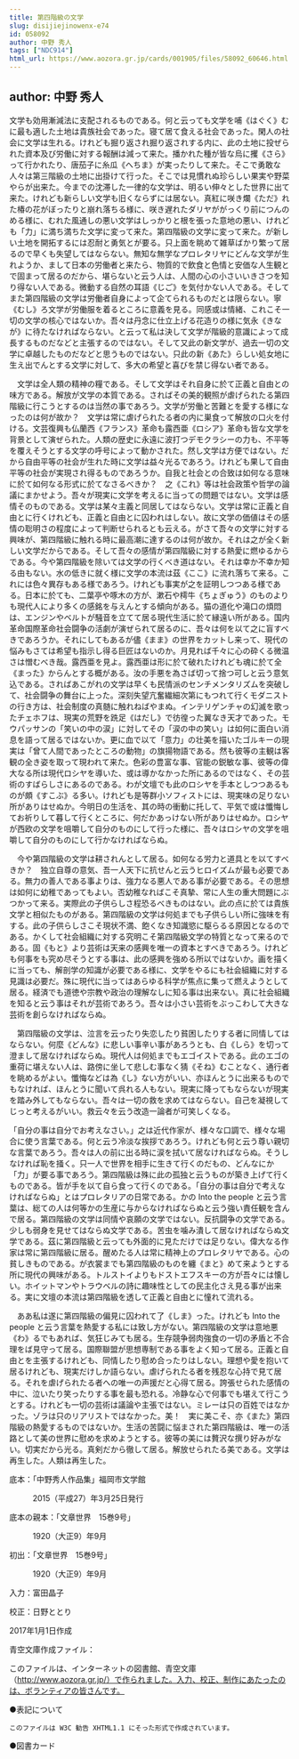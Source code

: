 ```yaml
---
title: 第四階級の文学
slug: disijiejinowenx-e74
id: 058092
author: 中野 秀人
tags: ["NDC914"]
html_url: https://www.aozora.gr.jp/cards/001905/files/58092_60646.html
---
```


## author: 中野 秀人

文学も効用漸減法に支配されるものである。何と云っても文学を哺《はぐく》むに最も適した土地は貴族社会であった。寝て居て食える社会であった。閑人の社会に文学は生れる。けれども掘り返され掘り返されする内に、此の土地に投ぜられた資本及び労働に対する報酬は減って来た。播かれた種が皆な烏に攫《さら》って行かれたり、唐茄子に糸瓜《へちま》が実ったりして来た。そこで勇敢な人々は第三階級の土地に出掛けて行った。そこでは見慣れぬ珍らしい果実や野菜やらが出来た。今までの沈滞した一律的な文学は、明るい伸々とした世界に出て来た。けれども新らしい文学も旧くならずには居ない。真紅に咲き爛《ただ》れた椿の花がぼったりと崩れ落ちる様に、咲き遅れたダリヤががっくり前につんのめる様に、むれた風通しの悪い文学はしっかりと根を張った意地の悪い、けれども「力」に満ち満ちた文学に変って来た。第四階級の文学に変って来た。が新しい土地を開拓するには忍耐と勇気とが要る。只上面を眺めて雑草ばかり繁って居るので早くも失望してはならない。無知な無学なプロレタリヤにどんな文学が生れようか、まして日本の労働者と来たら、物質的で飲食と色情と安価な人生観とで固まって居るのだから、堪らないと云う人は、人間の心の小さいいきさつを知り得ない人である。微動する自然の耳語《じご》を気付かない人である。そしてまた第四階級の文学は労働者自身によって企てられるものだとは限らない。寧《むし》ろ文学が労働服を着るところに意義を見る。同感或は情緒、これこそ一切の文学の核心ではないか。吾々は丹念に仕立上げる花造りの様に気永《きなが》に待たなければならない。と云って私は決して文学が階級的意識によって成長するものだなどと主張するのではない。そして又此の新文学が、過去一切の文学に卓越したものだなどと思うものではない。只此の新《あた》らしい処女地に生え出でんとする文学に対して、多大の希望と喜びを禁じ得ない者である。

　文学は全人類の精神の糧である。そして文学はそれ自身に於て正義と自由との味方である。解放が文学の本質である。さればその美的観照が虐げられたる第四階級に行こうとするのは当然の事であろう。文学が労働と苦難とを愛する様になったのは何が故か？　文学は常に虐げられたる者の内に巣食って解放の口火を付ける。文芸復興も仏蘭西《フランス》革命も露西亜《ロシア》革命も皆な文学を背景として演ぜられた。人類の歴史に永遠に波打つデモクラシーの力も、不平等を覆えそうとする文学の呼号によって動かされた。然し文学は方便ではない。だから自由平等の社会が生れた時に文学は益々光るであろう。けれども果して自由平等の社会が実現され得るものであろうか。自我と社会との合致は如何なる意味に於て如何なる形式に於てなさるべきか？　之《これ》等は社会政策や哲学の論議にまかせよう。吾々が現実に文学を考えるに当っての問題ではない。文学は感情そのものである。文学は某々主義と同居してはならない。文学は常に正義と自由とに行くけれども、正義と自由とに囚われはしない。故に文学の価値はその感情の聡明さの程度によって判断せられるとも云える。がさて吾々の文学に対する興味が、第四階級に触れる時に最高潮に達するのは何が故か。それは之が全く新しい文学だからである。そして吾々の感情が第四階級に対する熱愛に燃ゆるからである。今や第四階級を除いては文学の行くべき道はない。それは幸か不幸か知る由もない。水の低きに就く様に文学の本流は茲《ここ》に流れ落ちて来る。これには色々異存もある様であろう。けれども事実が之を証明しつつある様である。日本に於ても、二葉亭や啄木の方が、漱石や樗牛《ちょぎゅう》のものよりも現代人により多くの感銘を与えんとする傾向がある。猫の道化や滝口の煩悶は、エンジンやベルトが騒音を立てて居る現代生活に於て縁遠い所がある。国内革命国際革命社会闘争の活劇が演ぜられて居るのに、吾々は何を以て之に盲すべきであろうか。それにしてもあるが儘《まま》の世界をカットし来って、現代の悩みもさては希望も指示し得る巨匠はないのか。月見れば千々に心の砕くる微温さは憎むべき哉。露西亜を見よ。露西亜は形に於て破れたけれども魂に於て全《まった》からんとする概がある。汝の手悪を為さば切って捨つ可しと云う意気込である。さればあこがれの文学は早くも民情派のセンチメンタリズムを突破して、社会闘争の舞台に上った。深刻失望亢奮繊細次第にもつれて行くモダニストの行き方は、社会制度の真髄に触れねばやまぬ。インテリゲンチャの幻滅を歌ったチェホフは、現実の荒野を跣足《はだし》で彷徨った翼なき天才であった。モウパッサンの「笑いの中の涙」に対してその「涙の中の笑い」は如何に面白い消息を語って居るではないか。更に血で以て「意力」の壮美を描いたゴルキーの現実は「曾て人間であったところの動物」の旗揚物語である。然も彼等の主観は客観の全き姿を取って現われて来た。色彩の豊富な事、官能の鋭敏な事、彼等の偉大なる所は現代ロシヤを導いた、或は導かなかった所にあるのではなく、その芸術のすばらしさにあるのである。わが文壇でも此のロシヤを手本としつつあるものが頗《すこぶ》る多い。けれども是等群小ソフィストには、現実味の足りない所がありはせぬか。今明日の生活を、其の時の衝動に托して、平気で或は懺悔してお祈りして暮して行くところに、何だかあっけない所がありはせぬか。ロシヤが西欧の文学を咀嚼して自分のものにして行った様に、吾々はロシヤの文学を咀嚼して自分のものにして行かなければならぬ。

　今や第四階級の文学は耕されんとして居る。如何なる労力と道具とを以てすべきか？　独立自尊の意気、吾一人天下に抗せんと云うヒロイズムが最も必要である。無力の善人である事よりは、強力なる悪人である事が必要である。その思想は如何に幼稚であってもよい。否幼稚なればこそ真摯、常に人生の重大問題にぶつかって来る。実際此の子供らしさ程恐るべきものはない。此の点に於ては貴族文学と相似たものがある。第四階級の文学は何処までも子供らしい所に強味を有する。此の子供らしさこそ現状不満、飽くなき知識慾に駆らるる原因となるのである。かくして社会組織に対する究明こそ第四階級文学の特質となって来るのである。固《もと》より芸術は天来の感興を唯一の資本とすべきであろう。けれども何事をも究め尽そうとする事は、此の感興を強める所以ではないか。画を描くに当っても、解剖学の知識が必要である様に、文学をやるにも社会組織に対する見識は必要だ。殊に現代に当ってはあらゆる科学が焦点に集って燃えようとして居る。経済でも道徳や宗教や政治の理解なしに知る事は出来ない。真に社会組織を知ると云う事はそれが芸術であろう。吾々は小さい芸術をぶっこわして大きな芸術を創らなければならぬ。

　第四階級の文学は、泣言を云ったり失恋したり貧困したりする者に同情してはならない。何麼《どんな》に悲しい事辛い事があろうとも、白《しら》を切って澄まして居なければならぬ。現代人は何処までもエゴイストである。此のエゴの重荷に堪えない人は、路傍に坐して悲しむ事なく猜《そね》むことなく、通行者を眺めるがよい。懺悔などは為《し》ない方がいい、亦ほんとうに出来るものでもなければ、ほんとうに聞いて呉れる人もない。現実に降ってもならないが現実を踏み外してもならない。吾々は一切の救を求めてはならない。自己を凝視してじっと考えるがいい。救云々を云う改造一論者が可笑しくなる。

「自分の事は自分でお考えなさい。」之は近代作家が、様々な口調で、様々な場合に使う言葉である。何と云う冷淡な挨拶であろう。けれども何と云う尊い親切な言葉であろう。吾々は人の前に出る時に涙を拭いて居なければならぬ。そうしなければ恥を掻く。只一人で世界を相手に生きて行くのだもの、どんなにか「力」が要る事であろう。第四階級は殊に此の孤独と云うものが築き上げて行くものである。皆が手を以て自ら食って行くのである。「自分の事は自分で考えなければならぬ」とはプロレタリアの日常である。かの Into the people と云う言葉は、総ての人は何等かの生産に与からなければならぬと云う強い責任観を含んで居る。第四階級の文学は同情や哀願の文学ではない。反抗闘争の文学である。少しも弱身を見せてはならぬ文学である。苦虫を噛み潰して居なければならぬ文学である。茲に第四階級と云っても外面的に見ただけでは足りない。偉大なる作家は常に第四階級に居る。醒めたる人は常に精神上のプロレタリヤである。心の貧しきものである。が衣裳までも第四階級のものを纏《まと》めて来ようとする所に現代の興味がある。トルストイよりもドストエフスキーの方が吾々には懐しい。ホイットマンやトラウベルの詩に趣味性としての民主化さえ見る事が出来る。実に文壇の本流は第四階級を透して正義と自由とに憧れて流れる。

　ああ私は遂に第四階級の偏見に囚われて了《しま》った。けれども Into the people と云う言葉を熱愛する私には致し方がない。第四階級の文学は意地悪《わ》るでもあれば、気狂じみても居る。生存競争弱肉強食の一切の矛盾と不合理をば見守って居る。国際聯盟が思想専制である事をよく知って居る。正義と自由とを主張するけれども、同情したり慰め合ったりはしない。理想や愛を抱いて居るけれども、現実だけしか語らない。虐げられたる者を残忍な心持で見て居る。それを虐げられたる者への唯一の声援だと心得て居る。誇張せられた感情の中に、泣いたり笑ったりする事を最も恐れる。冷静な心で何事でも堪えて行こうとする。けれども一切の芸術は議論や主張ではない。ミレーは只の百姓ではなかった。ゾラは只のリアリストではなかった。美！　実に美こそ、亦《また》第四階級の熱愛するものではないか。生活の苦闘に悩まされた第四階級は、唯一の活路として美の世界に慰めを求めようとする。彼等の美には贅沢な撰り好みがない。切実だから光る。真剣だから徹して居る。解放せられたる美である。文学は再生した。人類は再生した。













底本：「中野秀人作品集」福岡市文学館

　　　2015（平成27）年3月25日発行

底本の親本：「文章世界　15巻9号」

　　　1920（大正9）年9月

初出：「文章世界　15巻9号」

　　　1920（大正9）年9月

入力：富田晶子

校正：日野ととり

2017年1月1日作成

青空文庫作成ファイル：

このファイルは、インターネットの図書館、青空文庫（http://www.aozora.gr.jp/）で作られました。入力、校正、制作にあたったのは、ボランティアの皆さんです。











●表記について


	このファイルは W3C 勧告 XHTML1.1 にそった形式で作成されています。







●図書カード